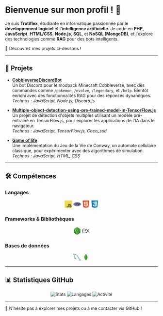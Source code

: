 # Bienvenue sur mon profil ! 👋

Je suis **Trotiflex**, étudiante en informatique passionnée par le **développement logiciel** et l'**intelligence artificielle**. Je code en **PHP**, **JavaScript**, **HTML/CSS**, **Node.js**, **SQL**, et **NoSQL (MongoDB)**, et j'explore des technologies comme **RAG** pour des bots intelligents.

🌟 Découvrez mes projets ci-dessous !

---

## 🔧 Projets

- **[CobbleverseDiscordBot](https://github.com/Trotiflex/CobbleverseDiscordBot)**  
  Un bot Discord pour le modpack Minecraft Cobbleverse, avec des commandes comme `/pokemon`, `/evolve`, `/legendary`, et `/help`. Bientôt enrichi avec des fonctionnalités RAG pour des réponses dynamiques.  
  *Technos : JavaScript, Node.js, Discord.js*

- **[Multiple-object-detection-using-pre-trained-model-in-TensorFlow.js](https://github.com/Trotiflex/Multiple-object-detection-using-pre-trained-model-in-TensorFlow.js)**  
  Un projet de détection d'objets multiples utilisant un modèle pré-entraîné en TensorFlow.js, pour explorer les applications de l'IA dans le navigateur.  
  *Technos : JavaScript, TensorFlow.js, Coco_ssd*

- **[Game of life](https://github.com/Trotiflex/game-of-life)**  
  Une implémentation du Jeu de la Vie de Conway, un automate cellulaire classique, pour expérimenter avec des algorithmes de simulation.  
  *Technos : JavaScript, HTML, CSS*

---

## 🛠️ Compétences

### Langages
<p align="center">
  <img height="25" src="https://raw.githubusercontent.com/devicons/devicon/master/icons/javascript/javascript-original.svg" alt="JavaScript">
  <img height="25" src="https://raw.githubusercontent.com/devicons/devicon/master/icons/php/php-original.svg" alt="PHP">
  <img height="25" src="https://raw.githubusercontent.com/devicons/devicon/master/icons/html5/html5-original.svg" alt="HTML5">
  <img height="25" src="https://raw.githubusercontent.com/devicons/devicon/master/icons/css3/css3-original.svg" alt="CSS3">
</p>

### Frameworks & Bibliothèques
<p align="center">
  <img height="25" src="https://raw.githubusercontent.com/devicons/devicon/master/icons/nodejs/nodejs-original.svg" alt="Node.js">
  <img height="25" src="https://raw.githubusercontent.com/devicons/devicon/master/icons/express/express-original.svg" alt="Express">
</p>

### Bases de données
<p align="center">
  <img height="25" src="https://raw.githubusercontent.com/devicons/devicon/master/icons/mysql/mysql-original.svg" alt="MySQL">
  <img height="25" src="https://raw.githubusercontent.com/devicons/devicon/master/icons/mongodb/mongodb-original.svg" alt="MongoDB">
</p>


---

## 📊 Statistiques GitHub

<div align="center">
  <img src="https://github-readme-stats.vercel.app/api?username=Trotiflex&show_icons=true&theme=dracula&hide_border=true" height="150" alt="Stats">
  <img src="https://github-readme-stats.vercel.app/api/top-langs?username=Trotiflex&layout=compact&langs_count=5&theme=dracula&hide_border=true" height="150" alt="Langages">
  <img src="https://github-readme-activity-graph.vercel.app/graph?username=Trotiflex&theme=dracula&hide_border=true" height="200" alt="Activité">
</div>

---

🚀 N'hésite pas à explorer mes projets ou à me contacter via GitHub !
